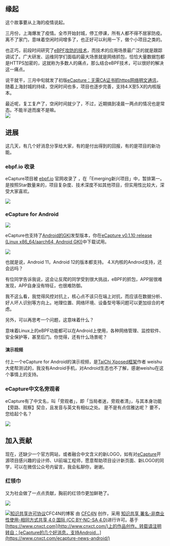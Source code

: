 ## 缘起

这个故事要从上海的疫情说起。

三月份，上海爆发了疫情。全市开始封城，停工停课，所有人都不得不居家防疫。离不了家门，意味着空闲时间增多了，也正好可以利用一下，做个小项目之类的。

也正巧，前段时间研究了[eBPF攻防的技术](https://mp.weixin.qq.com/s/GAftwUGqFkIbORL9909OKA)，而技术的应用场景最广泛的就是跟踪调试了。广大研发、运维同学们面临的最大场景就是网络抓包，恰恰大量数据包都是HTTPS加密的，这就称为多数人的痛点，那么结合eBPF技术，可以很好的解决这一痛点。

说干就干，三月中旬就发了初版[eCapture：无需CA证书抓https网络明文通讯](https://mp.weixin.qq.com/s/DvTClH3JmncpkaEfnTQsRg)，随着上海封城的持续，空闲时间也多，项目也逐步完善，支持4.X至5.X的内核版本。

最近呢，复工复产了，空闲时间就少了，不过，近期搞到凌晨一两点的情况也是常态。不能半途而废不是嘛。  
![](https://image.cnxct.com/2022/06/git-log.jpg)

## 进展

这几天，有几个好消息分享给大家，有的是付出得到的回报，有的是项目的新功能。

### ebpf.io 收录

eCapture项目被 [ebpf.io](https://ebpf.io/projects/) 官网收录了 ，在「Emerging新兴项目」中，暂排第一。是按照Star数量来的，项目复杂度、技术深度不如其他项目，但实用性比较大，深受大家喜欢。

![](https://image.cnxct.com/2022/06/screenshot-ebpf.io-2022.06.22-00_23_51.png)

### eCapture for Android

![](https://image.cnxct.com/2022/06/Android_logo_2019.png)

eCapture也支持了[Android的GKI](https://source.android.com/devices/architecture/kernel/generic-kernel-image)发型版本，你在[eCapture v0.1.10 release (Linux x86\_64/aarch64, Android GKI)](https://github.com/ehids/ecapture/releases/tag/v0.1.10)中下载试用。

![](https://image.cnxct.com/2022/06/github.com_ehids_ecapture_releases.png)

也就是说，Android 11，Android 12的版本都支持。 4.X内核的Android支持，还会远吗？

有位同学告诉我说，这会让反爬的同学受到很大挑战，eBPF的抓包，APP层很难发现，APP自身没有特征，也很难防御。

我不这么看，我觉得风控对抗上，核心点不该只在端上对抗，而应该在数据分析、好人坏人识别等方向上。地理位置、网络环境、设备型号等问题可以更加综合的考虑。

另外，可以再思考一个问题，这意味着什么？

意味着Linux上的eBPF功能都可以在Android上使用，各种网络管理、监控软件、安全保护等，甚至后门。你觉得，还有什么场景呢？

#### 演示视频

付上一个eCapture for Android的演示视频，是[TaiChi Xposed框架](https://github.com/taichi-framework/TaiChi)作者 weishu 大佬帮测试的，我没有Android手机，对Android生态也不了解，感谢weishu在这个事情上的支持。

### eCapture中文名旁观者

eCapture有了中文名，叫「旁观者」，即「当局者迷，旁观者清」，与其本身功能【旁路、观察】契合，且发音与英文有相似之处。 是不是有点信雅达呢？ 要不，您给起个名？

![](https://image.cnxct.com/2022/06/ecapture-chinese-name.png)

## 加入贡献

现在，还缺少一个官方网站，或者融合中文含义的新LOGO，如有对[eCapture](https://github.com/ehids/ecapture)开源项目感兴趣的设计师、UI前端工程师，愿意帮助项目设计新页面、新LOGO的同学，可以在微信公众号内留言，我会私聊你，谢谢。

### 红领巾

又为社会做了一点点贡献，胸前的红领巾更加鲜艳了。

![](https://image.cnxct.com/2022/06/honglingjin.jpeg)

[![知识共享许可协议](https://www.cnxct.com/attachments/88x31.png)](http://creativecommons.org/licenses/by-nc-sa/3.0/deed.zh)CFC4N的博客 由 [CFC4N](http://www.cnxct.com/) 创作，采用 [知识共享 署名-非商业性使用-相同方式共享 4.0 国际 (CC BY-NC-SA 4.0)](https://creativecommons.org/licenses/by-nc-sa/4.0/deed.zh)进行许可。基于[https://www.cnxct.com](http://www.cnxct.com/)上的作品创作。转载请注明转自：[eCapture的几个好消息，支持Android…](https://www.cnxct.com/ecapture-news-android/)